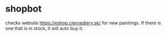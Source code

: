 # shopbot
checks website https://eshop.ciernediery.sk/ for new paintings. If there is one that is in stock, it will auto buy it.
